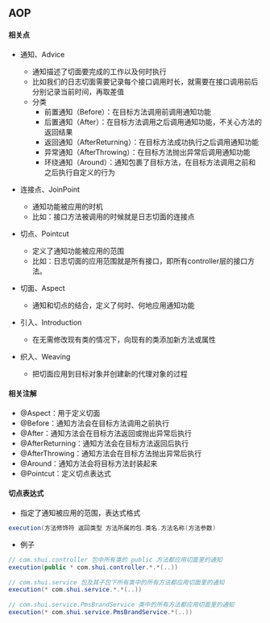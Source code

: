 ## AOP

#### 相关点

- 通知、Advice
  - 通知描述了切面要完成的工作以及何时执行
  - 比如我们的日志切面需要记录每个接口调用时长，就需要在接口调用前后分别记录当前时间，再取差值
  - 分类
    - 前置通知（Before）：在目标方法调用前调用通知功能
    - 后置通知（After）：在目标方法调用之后调用通知功能，不关心方法的返回结果
    - 返回通知（AfterReturning）：在目标方法成功执行之后调用通知功能
    - 异常通知（AfterThrowing）：在目标方法抛出异常后调用通知功能
    - 环绕通知（Around）：通知包裹了目标方法，在目标方法调用之前和之后执行自定义的行为

- 连接点、JoinPoint
  - 通知功能被应用的时机
  - 比如：接口方法被调用的时候就是日志切面的连接点

- 切点、Pointcut
  - 定义了通知功能被应用的范围
  - 比如：日志切面的应用范围就是所有接口，即所有controller层的接口方法。

- 切面、Aspect
  - 通知和切点的结合，定义了何时、何地应用通知功能

- 引入、Introduction
  - 在无需修改现有类的情况下，向现有的类添加新方法或属性

- 织入、Weaving
  - 把切面应用到目标对象并创建新的代理对象的过程



#### 相关注解

- @Aspect：用于定义切面
- @Before：通知方法会在目标方法调用之前执行
- @After：通知方法会在目标方法返回或抛出异常后执行
- @AfterReturning：通知方法会在目标方法返回后执行
- @AfterThrowing：通知方法会在目标方法抛出异常后执行
- @Around：通知方法会将目标方法封装起来
- @Pointcut：定义切点表达式



#### 切点表达式

- 指定了通知被应用的范围，表达式格式

```java
execution(方法修饰符 返回类型 方法所属的包.类名.方法名称(方法参数)
```

- 例子

```java
// com.shui.controller 包中所有类的 public 方法都应用切面里的通知
execution(public * com.shui.controller.*.*(..))
  
// com.shui.service 包及其子包下所有类中的所有方法都应用切面里的通知
execution(* com.shui.service.*.*(..))
  
// com.shui.service.PmsBrandService 类中的所有方法都应用切面里的通知
execution(* com.shui.service.PmsBrandService.*(..))
```

